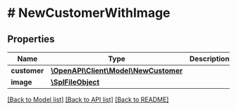 # # NewCustomerWithImage

## Properties

Name | Type | Description | Notes
------------ | ------------- | ------------- | -------------
**customer** | [**\OpenAPI\Client\Model\NewCustomer**](NewCustomer.md) |  | 
**image** | [**\SplFileObject**](\SplFileObject.md) |  | 

[[Back to Model list]](../../README.md#documentation-for-models) [[Back to API list]](../../README.md#documentation-for-api-endpoints) [[Back to README]](../../README.md)


